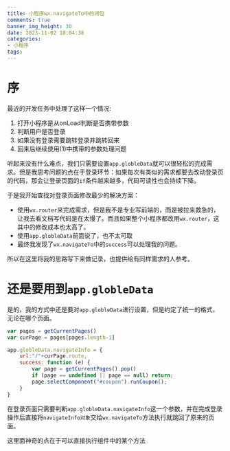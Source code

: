```yaml
---
title: 小程序wx.navigateTo中的闭包
comments: true
banner_img_height: 30
date: 2023-11-02 18:04:38
categories:
- 小程序
tags:
---
```


# 序
最近的开发任务中处理了这样一个情况:

1. 打开小程序是从onLoad判断是否携带参数
2. 判断用户是否登录
3. 如果没有登录需要跳转登录并跳转回来
4. 回来后继续使用(1)中携带的参数处理问题

听起来没有什么难点，我们只需要设置`app.globleData`就可以很轻松的完成需求。但是我思考问题的点在于登录环节：如果每次有类似的需求都要去改动登录页的代码，那会让登录页面的`if`条件越来越多，代码可读性也会持续下降。

于是我开始查找对登录页面修改最少的解决方案：
- 使用`wx.router`来完成需求，但是我不是专业写前端的，而是被拉来救急的，让我去看文档写代码是在太慢了。而且如果整个小程序都改用`wx.router`，这其中的修改成本也太高了。
- 使用`app.globleData`前面说了，也不太可取
- 最终我发现了`wx.navigateTo`中的`success`可以处理我的问题。

所以在这里将我的思路写下来做记录，也提供给有同样需求的人参考。

# 还是要用到`app.globleData`

是的，我的方式中还是要对`app.globleData`进行设置，但是约定了统一的格式，无论在哪个页面。
```js
var pages = getCurrentPages()
var curPage = pages[pages.length-1]

app.globleData.navigateInfo = {
    url:"/"+curPage.route,
    success: function (e) {
        var page = getCurrentPages().pop()
        if (page == undefined || page == null) return;
        page.selectComponent("#coupon").runCoupon();
    }
}
```
在登录页面只需要判断`app.globleData.navigateInfo`这一个参数，并在完成登录操作后直接将`navigateInfo对象`交给`wx.navigateTo`方法执行就跳回了原来的页面。

这里面神奇的点在于可以直接执行组件中的某个方法

